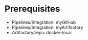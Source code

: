 # Prerequisites
- Pipelines/Integration: myGitHub
- Pipelines/Integration: myArtifactory
- Artifactory/repo: docker-local
